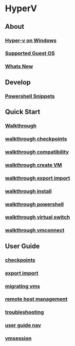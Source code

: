 # HyperV

## About

### [Hyper-v on Windows](about/hyperv_on_windows_new.md)

### [Supported Guest OS](about/supported_guest_os.md)

### [Whats New](about/whats_new.md)

## Develop

### [Powershell Snippets](develop/powershell_snippets.md)

## Quick Start

### [Walkthrough](quick_start/walkthrough.md)

### [walkthrough checkpoints](quick_start/walkthrough_checkpoints1.md)

### [walkthrough compatibility](quick_start/walkthrough_compatibility.md)

### [walkthrough create VM](quick_start/walkthrough_create_vm.md)

### [walkthrough export import](quick_start/walkthrough_export_import.md)

### [walkthrough install](quick_start/walkthrough_install.md)

### [walkthrough powershell](quick_start/walkthrough_powershell.md)

### [walkthrough virtual switch](quick_start/walkthrough_virtual_switch.md)

### [walkthrough vmconnect](quick_start/walkthrough_vmconnect.md)

## User Guide

### [checkpoints](user_guide/checkpoints.md)

### [export import](user_guide/export_import.md)

### [migrating vms](user_guide/migrating_vms.md)

### [remote host management](user_guide/remote_host_management.md)

### [troubleshooting](user_guide/troubleshooting.md)

### [user guide nav](user_guide/user_guide_nav.md)

### [vmsession](user_guide/vmsession.md)


<!--HONumber=Jan16_HO2-->
